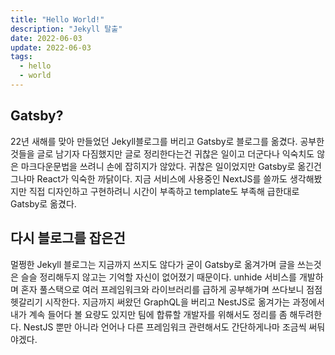 ```yaml
---
title: "Hello World!"
description: "Jekyll 탈출"
date: 2022-06-03
update: 2022-06-03
tags:
  - hello
  - world
---
```


## Gatsby?

22년 새해를 맞아 만들었던 Jekyll블로그를 버리고 Gatsby로 블로그를 옮겼다. 공부한 것들을 글로 남기자 다짐했지만 글로 정리한다는건 귀찮은 일이고 더군다나 익숙치도 않은 마크다운문법을 쓰려니 손에 잡히지가 않았다. 귀찮은 일이었지만 Gatsby로 옮긴건 그나마 React가 익숙한 까닭이다. 지금 서비스에 사용중인 NextJS를 쓸까도 생각해봤지만 직접 디자인하고 구현하려니 시간이 부족하고 template도 부족해 급한대로 Gatsby로 옮겼다.

## 다시 블로그를 잡은건

멀쩡한 Jekyll 블로그는 지금까지 쓰지도 않다가 굳이 Gatsby로 옮겨가며 글을 쓰는것은 슬슬 정리해두지 않고는 기억할 자신이 없어졌기 때문이다. unhide 서비스를 개발하며 혼자 풀스택으로 여러 프레임워크와 라이브러리를 급하게 공부해가며 쓰다보니 점점 헷갈리기 시작한다. 지금까지 써왔던 GraphQL을 버리고 NestJS로 옮겨가는 과정에서 내가 계속 들어다 볼 요량도 있지만 팀에 합류할 개발자를 위해서도 정리를 좀 해두려한다. NestJS 뿐만 아니라 언어나 다른 프레임워크 관련해서도 간단하게나마 조금씩 써둬야겠다.
